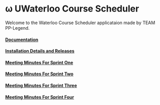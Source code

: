 # ω UWaterloo Course Scheduler

Welcome to the Waterloo Course Scheduler applicataion made by TEAM PP-Legend.

#### [Documentation](https://git.uwaterloo.ca/q258wu/pplegend-project/-/wikis/Final-Submission-Documentation)

#### [Installation Details and Releases](https://git.uwaterloo.ca/q258wu/pplegend-project/-/wikis/Installation-Details)

#### [Meeting Minutes For Sprint One](https://git.uwaterloo.ca/q258wu/pplegend-project/-/wikis/Meeting-Minutes-Sprint-one)

#### [Meeting Minutes For Sprint Two](https://git.uwaterloo.ca/q258wu/pplegend-project/-/wikis/Meeting-Minutes-Sprint-two)

#### [Meeting Minutes For Sprint Three](https://git.uwaterloo.ca/q258wu/pplegend-project/-/wikis/Meeting-Minutes-Sprint-three)

#### [Meeting Minutes For Sprint Four](https://git.uwaterloo.ca/q258wu/pplegend-project/-/wikis/Meeting-Minutes-Sprint-four)





